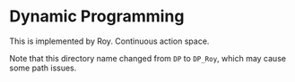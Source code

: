 # Dynamic Programming

This is implemented by Roy. Continuous action space.

Note that this directory name changed from `DP` to `DP_Roy`, which may cause some path issues.
